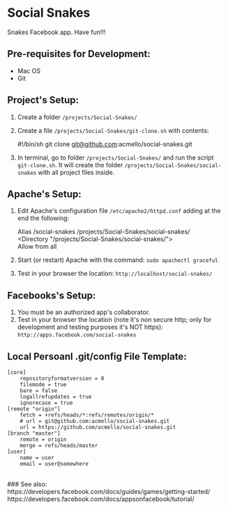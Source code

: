 Social Snakes
=============
Snakes Facebook app. Have fun!!!


Pre-requisites for Development:
-------------------------------
- Mac OS<br>
- Git<br>

Project's Setup:
----------------
1) Create a folder `/projects/Social-Snakes/`<br>
2) Create a file `/projects/Social-Snakes/git-clone.sh` with contents:

    #!/bin/sh
    git clone git@github.com:acmello/social-snakes.git

3) In terminal, go to folder `/projects/Social-Snakes/` and run the script `git-clone.sh`. It will create the folder `/projects/Social-Snakes/social-snakes` with all project files inside.<br>

Apache's Setup:
---------------
1) Edit Apache's configuration file `/etc/apache2/httpd.conf` adding at the end the following:<br>

    Alias /social-snakes /projects/Social-Snakes/social-snakes/<br>
    <Directory "/projects/Social-Snakes/social-snakes/"><br>
        Allow from all
    </Directory>

2) Start (or restart) Apache with the command: `sudo apachectl graceful`<br>
3) Test in your browser the location: `http://localhost/social-snakes/`<br>

Facebooks's Setup:
------------------
1) You must be an authorized app's collaborator.<br>
2) Test in your browser the location (note it's non secure http; only for development and testing purposes it's NOT https): `http://apps.facebook.com/social-snakes`<br>

Local Persoanl .git/config File Template:
-----------------------------------------
    
    [core]
        repositoryformatversion = 0
        filemode = true
        bare = false
        logallrefupdates = true
        ignorecase = true
    [remote "origin"]
        fetch = +refs/heads/*:refs/remotes/origin/*
        # url = git@github.com:acmello/social-snakes.git
        url = https://github.com/acmello/social-snakes.git
    [branch "master"]
        remote = origin
        merge = refs/heads/master
    [user]
        name = user
        email = user@somewhere

<br>
### See also:<br>
https://developers.facebook.com/docs/guides/games/getting-started/<br>
https://developers.facebook.com/docs/appsonfacebook/tutorial/<br>